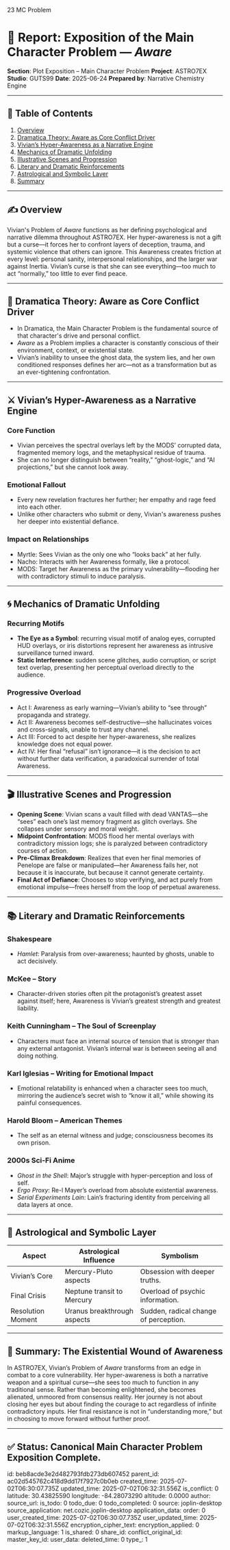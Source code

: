 23 MC Problem

# 📘 Report: Exposition of the Main Character Problem — *Aware*

**Section**: Plot Exposition – Main Character Problem
**Project**: ASTRO7EX
**Studio**: GUTS99
**Date**: 2025-06-24
**Prepared by**: Narrative Chemistry Engine

---

## 📓 Table of Contents

1. [Overview](#overview)
2. [Dramatica Theory: Aware as Core Conflict Driver](#dramatica-theory-aware-as-core-conflict-driver)
3. [Vivian’s Hyper-Awareness as a Narrative Engine](#vivians-hyper-awareness-as-a-narrative-engine)
4. [Mechanics of Dramatic Unfolding](#mechanics-of-dramatic-unfolding)
5. [Illustrative Scenes and Progression](#illustrative-scenes-and-progression)
6. [Literary and Dramatic Reinforcements](#literary-and-dramatic-reinforcements)
7. [Astrological and Symbolic Layer](#astrological-and-symbolic-layer)
8. [Summary](#summary-the-existential-wound-of-awareness)

---

## ✍️ Overview

Vivian's Problem of *Aware* functions as her defining psychological and narrative dilemma throughout ASTRO7EX. Her hyper-awareness is not a gift but a curse—it forces her to confront layers of deception, trauma, and systemic violence that others can ignore. This Awareness creates friction at every level: personal sanity, interpersonal relationships, and the larger war against Inertia. Vivian’s curse is that she can see everything—too much to act “normally,” too little to ever find peace.

---

## 🧠 Dramatica Theory: Aware as Core Conflict Driver

* In Dramatica, the Main Character Problem is the fundamental source of that character's drive and personal conflict.
* *Aware* as a Problem implies a character is constantly conscious of their environment, context, or existential state.
* Vivian’s inability to unsee the ghost data, the system lies, and her own conditioned responses defines her arc—not as a transformation but as an ever-tightening confrontation.

---

## ⚔️ Vivian’s Hyper-Awareness as a Narrative Engine

### **Core Function**

* Vivian perceives the spectral overlays left by the MODS’ corrupted data, fragmented memory logs, and the metaphysical residue of trauma.
* She can no longer distinguish between “reality,” “ghost-logic,” and “AI projections,” but she cannot look away.

### **Emotional Fallout**

* Every new revelation fractures her further; her empathy and rage feed into each other.
* Unlike other characters who submit or deny, Vivian's awareness pushes her deeper into existential defiance.

### **Impact on Relationships**

* Myrtle: Sees Vivian as the only one who “looks back” at her fully.
* Nacho: Interacts with her Awareness formally, like a protocol.
* MODS: Target her Awareness as the primary vulnerability—flooding her with contradictory stimuli to induce paralysis.

---

## 🌀 Mechanics of Dramatic Unfolding

### **Recurring Motifs**

* **The Eye as a Symbol**: recurring visual motif of analog eyes, corrupted HUD overlays, or iris distortions represent her awareness as intrusive surveillance turned inward.
* **Static Interference**: sudden scene glitches, audio corruption, or script text overlap, presenting her perceptual overload directly to the audience.

### **Progressive Overload**

* Act I: Awareness as early warning—Vivian’s ability to “see through” propaganda and strategy.
* Act II: Awareness becomes self-destructive—she hallucinates voices and cross-signals, unable to trust any channel.
* Act III: Forced to act despite her hyper-awareness, she realizes knowledge does not equal power.
* Act IV: Her final “refusal” isn’t ignorance—it is the decision to act without further data verification, a paradoxical surrender of total Awareness.

---

## 🎬 Illustrative Scenes and Progression

* **Opening Scene**: Vivian scans a vault filled with dead VANTAS—she “sees” each one’s last memory fragment as glitch overlays. She collapses under sensory and moral weight.
* **Midpoint Confrontation**: MODS flood her mental overlays with contradictory mission logs; she is paralyzed between contradictory courses of action.
* **Pre-Climax Breakdown**: Realizes that even her final memories of Penelope are false or manipulated—her Awareness fails her, not because it is inaccurate, but because it cannot generate certainty.
* **Final Act of Defiance**: Chooses to stop verifying, and act purely from emotional impulse—frees herself from the loop of perpetual awareness.

---

## 📚 Literary and Dramatic Reinforcements

### **Shakespeare**

* *Hamlet*: Paralysis from over-awareness; haunted by ghosts, unable to act decisively.

### **McKee – Story**

* Character-driven stories often pit the protagonist’s greatest asset against itself; here, Awareness is Vivian’s greatest strength and greatest liability.

### **Keith Cunningham – The Soul of Screenplay**

* Characters must face an internal source of tension that is stronger than any external antagonist. Vivian’s internal war is between seeing all and doing nothing.

### **Karl Iglesias – Writing for Emotional Impact**

* Emotional relatability is enhanced when a character sees too much, mirroring the audience’s secret wish to “know it all,” while showing its painful consequences.

### **Harold Bloom – American Themes**

* The self as an eternal witness and judge; consciousness becomes its own prison.

### **2000s Sci-Fi Anime**

* *Ghost in the Shell*: Major’s struggle with hyper-perception and loss of self.
* *Ergo Proxy*: Re-l Mayer’s overload from absolute existential awareness.
* *Serial Experiments Lain*: Lain’s fracturing identity from perceiving all data layers at once.

---

## 🌌 Astrological and Symbolic Layer

| Aspect            | Astrological Influence      | Symbolism                             |
| ----------------- | --------------------------- | ------------------------------------- |
| Vivian’s Core     | Mercury-Pluto aspects       | Obsession with deeper truths.         |
| Final Crisis      | Neptune transit to Mercury  | Overload of psychic information.      |
| Resolution Moment | Uranus breakthrough aspects | Sudden, radical change of perception. |

---

## 🎯 Summary: The Existential Wound of Awareness

In ASTRO7EX, Vivian’s Problem of *Aware* transforms from an edge in combat to a core vulnerability. Her hyper-awareness is both a narrative weapon and a spiritual curse—she sees too much to function in any traditional sense. Rather than becoming enlightened, she becomes alienated, unmoored from consensus reality. Her journey is not about closing her eyes but about finding the courage to act regardless of infinite contradictory inputs. Her final resistance is not in “understanding more,” but in choosing to move forward without further proof.

---

## ✅ Status: Canonical Main Character Problem Exposition Complete.


id: beb8acde3e2d482793fdb273db607452
parent_id: ac02d545762c418d9dd17f7927c0b0eb
created_time: 2025-07-02T06:30:07.735Z
updated_time: 2025-07-02T06:32:31.556Z
is_conflict: 0
latitude: 30.43825590
longitude: -84.28073290
altitude: 0.0000
author: 
source_url: 
is_todo: 0
todo_due: 0
todo_completed: 0
source: joplin-desktop
source_application: net.cozic.joplin-desktop
application_data: 
order: 0
user_created_time: 2025-07-02T06:30:07.735Z
user_updated_time: 2025-07-02T06:32:31.556Z
encryption_cipher_text: 
encryption_applied: 0
markup_language: 1
is_shared: 0
share_id: 
conflict_original_id: 
master_key_id: 
user_data: 
deleted_time: 0
type_: 1